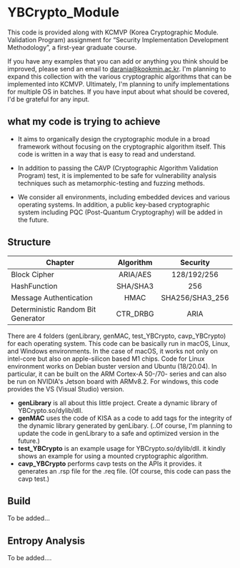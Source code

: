 # YBCrypto_Module

This code is provided along with KCMVP (Korea Cryptographic Module. Validation Program) assignment for “Security Implementation Development Methodology”, a first-year graduate course.

If you have any examples that you can add or anything you think should be improved, please send an email to <darania@kookmin.ac.kr>. I'm planning to expand this collection with the various cryptographic algorithms that can be implemented into KCMVP. Ultimately, I'm planning to unify implementations for multiple OS in batches. If you have input about what should be covered, I'd be grateful for any input.

## what my code is trying to achieve

- It aims to organically design the cryptographic module in a broad framework without focusing on the cryptographic algorithm itself. This code is written in a way that is easy to read and understand.

- In addition to passing the CAVP (Cryptographic Algorithm Validation Program) test, it is implemented to be safe for vulnerability analysis techniques such as metamorphic-testing and fuzzing methods.

- We consider all environments, including embedded devices and various operating systems. In addition, a public key-based cryptographic system including PQC (Post-Quantum Cryptography) will be added in the future.


## Structure

|Chapter|Algorithm|Security|
|-----|:---:|:---:|
|Block Cipher|ARIA/AES|128/192/256|
|HashFunction|SHA/SHA3|256|
|Message Authentication |HMAC|SHA256/SHA3_256|
|Deterministic Random Bit Generator |CTR_DRBG|ARIA|

There are 4 folders (genLibrary, genMAC, test_YBCrypto, cavp_YBCrypto) for each operating system. This code can be basically run in macOS, Linux, and Windows environments. In the case of macOS, it works not only on intel-core but also on apple-silicon based M1 chips. Code for Linux environment works on Debian buster version and Ubuntu (18/20.04). In particular, it can be built on the ARM Cortex-A 50-/70- series and can also be run on NVIDIA's Jetson board with ARMv8.2. For windows, this code provides the VS (Visual Studio) version.

- **genLibrary** is all about this little project. Create a dynamic library of YBCrypto.so/dylib/dll.
- **genMAC** uses the code of KISA as a code to add tags for the integrity of the dynamic library generated by genLibary. (..Of course, I'm planning to update the code in genLibrary to a safe and optimized version in the future.)
- **test_YBCrypto** is an example usage for YBCrypto.so/dylib/dll. it kindly shows an example for using a mounted cryptographic algorithm.
- **cavp_YBCrypto** performs cavp tests on the APIs it provides. it generates an .rsp file for the .req file. (Of course, this code can pass the cavp test.)

## Build
  To be added...
  
## Entropy Analysis
  To be added....
  
